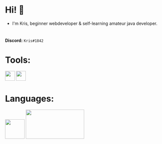 # **Hi! 👋**

* I'm Kris, beginner webdeveloper & self-learning amateur java developer.

#

**Discord:** `Kris#1842`

# Tools:

<img width="32px" src="https://cdn.iconscout.com/icon/free/png-512/intellij-idea-569199.png">
<img width="32px" src="https://cdn.worldvectorlogo.com/logos/webstorm-icon.svg">

# Languages:

<img width="64px" src="https://cdn.iconscout.com/icon/free/png-256/java-60-1174953.png">
<img width="192px" height="96px" src="https://fiverr-res.cloudinary.com/images/t_main1,q_auto,f_auto,q_auto,f_auto/gigs/22374157/original/8cdfdd3eb3b1692d913f59b38c780931b94aa9f0/do-html5-css3-javascript-jquery-and-responsive-web-design.png">
